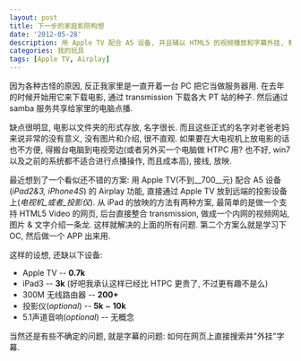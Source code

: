```yaml
---
layout: post
title: 下一步的家庭影院构想
date: '2012-05-28'
description: 用 Apple TV 配合 A5 设备, 并且辅以 HTML5 的视频播放和字幕外挂, 制成想象中的家庭影院
categories: 我的玩具
tags: [Apple TV, Airplay]
---
```

因为各种古怪的原因, 反正我家里是一直开着一台 PC 把它当做服务器用. 在去年的时候开始用它来下载电影, 通过 transmission 下载各大 PT 站的种子. 然后通过 samba 服务共享给家里的电脑点播.

缺点很明显, 电影以文件夹的形式存放, 名字很长. 而且这些正式的名字对老爸老妈来说非常的没有意义, 没有图片和介绍, 很不直观. 如果要在大电视机上放电影的话也不方便, 得搬台电脑到电视旁边(或者另外买一个电脑做 HTPC 用? 也不好, win7 以及之前的系统都不适合进行点播操作, 而且成本高), 接线, 放映.

最近想到了一个看似还不错的方案: 用 Apple TV(不到__700__元) 配合 A5 设备(_iPad2&3, iPhone4S_) 的 Airplay 功能, 直接通过 Apple TV 放到远端的投影设备上(_电视机_或者_投影仪_). 从 iPad 的放映的方法有两种方案, 最简单的是做一个支持 HTML5 Video 的网页, 后台直接整合 transmission, 做成一个内网的视频网站, 图片 & 文字介绍一条龙. 这样就解决的上面的所有问题. 第二个方案么就是学习下 OC, 然后做一个 APP 出来用.

这样的设想, 还缺以下设备:

* Apple TV -- __0.7k__
* iPad3 -- __3k__ (好吧我承认这样已经比 HTPC 更贵了, 不过更有趣不是么)
* 300M 无线路由器 -- __200+__
* 投影仪(_optional_) -- __5k__ ~ __10k__ 
* 5.1声道音响(_optional_) -- 无概念

当然还是有些不确定的问题, 就是字幕的问题: 如何在网页上直接搜索并"外挂"字幕.
